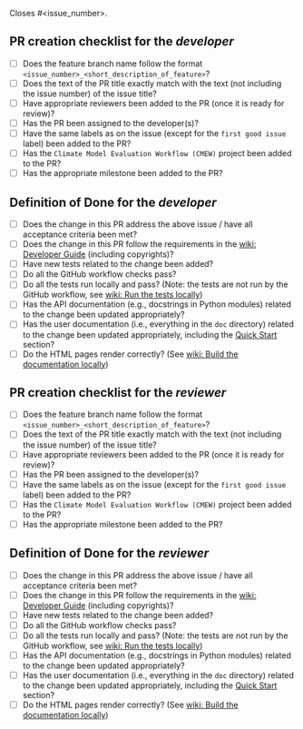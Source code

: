 Closes #<issue_number>.

## PR creation checklist for the _developer_

- [ ] Does the feature branch name follow the format `<issue_number>_<short_description_of_feature>`?
- [ ] Does the text of the PR title exactly match with the text (not including the issue number) of the issue title?
- [ ] Have appropriate reviewers been added to the PR (once it is ready for review)?
- [ ] Has the PR been assigned to the developer(s)?
- [ ] Have the same labels as on the issue (except for the `first good issue` label) been added to the PR?
- [ ] Has the `Climate Model Evaluation Workflow (CMEW)` project been added to the PR?
- [ ] Has the appropriate milestone been added to the PR?

## Definition of Done for the _developer_

- [ ] Does the change in this PR address the above issue / have all acceptance criteria been met?
- [ ] Does the change in this PR follow the requirements in the [wiki: Developer Guide](https://github.com/MetOffice/CMEW/wiki/Developer-Guide) (including copyrights)?
- [ ] Have new tests related to the change been added?
- [ ] Do all the GitHub workflow checks pass?
- [ ] Do all the tests run locally and pass? (Note: the tests are not run by the GitHub workflow, see [wiki: Run the tests locally](https://github.com/MetOffice/CMEW/wiki/Detailed-Working-Practices#run-the-tests-locally))
- [ ] Has the API documentation (e.g., docstrings in Python modules) related to the change been updated appropriately?
- [ ] Has the user documentation (i.e., everything in the `doc` directory) related to the change been updated appropriately, including the [Quick Start](https://github.com/MetOffice/CMEW/blob/main/doc/source/user_guide/quick_start.rst) section?
- [ ] Do the HTML pages render correctly? (See [wiki: Build the documentation locally](https://github.com/MetOffice/CMEW/wiki/Detailed-Working-Practices#build-the-documentation-locally))

## PR creation checklist for the _reviewer_

- [ ] Does the feature branch name follow the format `<issue_number>_<short_description_of_feature>`?
- [ ] Does the text of the PR title exactly match with the text (not including the issue number) of the issue title?
- [ ] Have appropriate reviewers been added to the PR (once it is ready for review)?
- [ ] Has the PR been assigned to the developer(s)?
- [ ] Have the same labels as on the issue (except for the `first good issue` label) been added to the PR?
- [ ] Has the `Climate Model Evaluation Workflow (CMEW)` project been added to the PR?
- [ ] Has the appropriate milestone been added to the PR?

## Definition of Done for the _reviewer_

- [ ] Does the change in this PR address the above issue / have all acceptance criteria been met?
- [ ] Does the change in this PR follow the requirements in the [wiki: Developer Guide](https://github.com/MetOffice/CMEW/wiki/Developer-Guide) (including copyrights)?
- [ ] Have new tests related to the change been added?
- [ ] Do all the GitHub workflow checks pass?
- [ ] Do all the tests run locally and pass? (Note: the tests are not run by the GitHub workflow, see [wiki: Run the tests locally](https://github.com/MetOffice/CMEW/wiki/Detailed-Working-Practices#run-the-tests-locally))
- [ ] Has the API documentation (e.g., docstrings in Python modules) related to the change been updated appropriately?
- [ ] Has the user documentation (i.e., everything in the `doc` directory) related to the change been updated appropriately, including the [Quick Start](https://github.com/MetOffice/CMEW/blob/main/doc/source/user_guide/quick_start.rst) section?
- [ ] Do the HTML pages render correctly? (See [wiki: Build the documentation locally](https://github.com/MetOffice/CMEW/wiki/Detailed-Working-Practices#build-the-documentation-locally))
